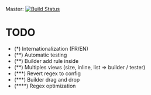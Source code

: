 Master: [![Build Status](https://travis-ci.org/ronfroy/regex-ui.svg?branch=master)](https://travis-ci.org/ronfroy/regex-ui)

TODO
========
- (*) Internationalization (FR/EN)
- (**) Automatic testing
- (**) Builder add rule inside
- (**) Multiples views (size, inline, list => builder / tester)
- (***) Revert regex to config
- (***) Builder drag and drop
- (****) Regex optimization